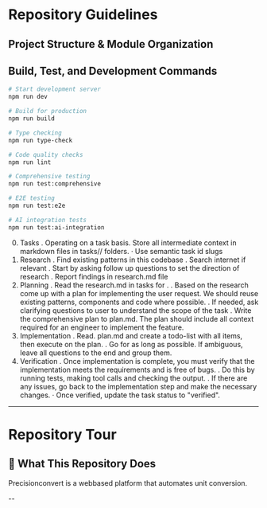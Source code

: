 # Repository Guidelines

## Project Structure & Module Organization

## Build, Test, and Development Commands

```bash
# Start development server
npm run dev

# Build for production
npm run build

# Type checking
npm run type-check

# Code quality checks
npm run lint

# Comprehensive testing
npm run test:comprehensive

# E2E testing
npm run test:e2e

# AI integration tests
npm run test:ai-integration
```

0. Tasks
. Operating on a task basis. Store all intermediate context in markdown files in tasks// folders.
· Use semantic task id slugs
1. Research
. Find existing patterns in this codebase
. Search internet if relevant
. Start by asking follow up questions to set the direction of research
. Report findings in research.md file
2. Planning
. Read the research.md in tasks for .
. Based on the research come up with a plan for implementing the user request. We should reuse existing patterns, components and code where possible.
. If needed, ask clarifying questions to user to understand the scope of the task
. Write the comprehensive plan to plan.md. The plan should include all context required for an engineer to implement the feature.
3. Implementation
. Read. plan.md and create a todo-list with all items, then execute on the plan.
 . Go for as long as possible. If ambiguous, leave all questions to the end and group them.
4. Verification
. Once implementation is complete, you must verify that the implementation meets the requirements and is free of bugs.
. Do this by running tests, making tool calls and checking the output.
. If there are any issues, go back to the implementation step and make the necessary changes.
· Once verified, update the task status to "verified".


---

# Repository Tour

## 🎯 What This Repository Does

Precisionconvert is a webbased platform that automates unit conversion.

--

